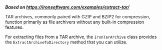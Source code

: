 ***Based on <https://ironsoftware.com/examples/extract-tar/>***

TAR archives, commonly paired with GZIP and BZIP2 for compression, function primarily as file archivers without any built-in compression features.

For extracting files from a TAR archive, the `IronTarArchive` class provides the `ExtractArchiveToDirectory` method that you can utilize.